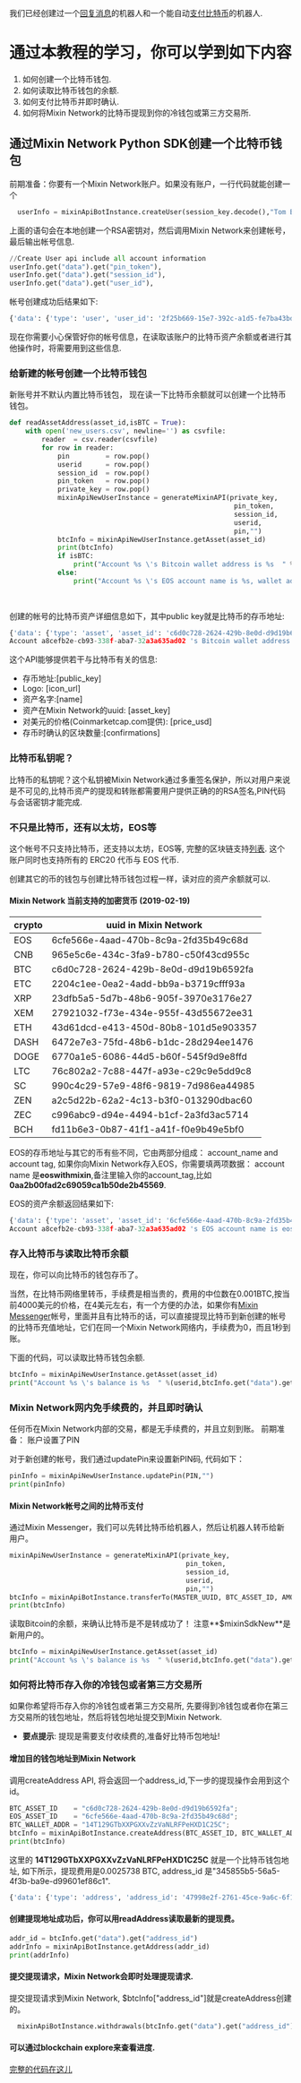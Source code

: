 我们已经创建过一个[回复消息](https://github.com/wenewzhang/mixin_labs-python-bot/blob/master/README.md)的机器人和一个能自动[支付比特币](https://github.com/wenewzhang/mixin_labs-python-bot/blob/master/README2.md)的机器人.

# 通过本教程的学习，你可以学到如下内容
1. 如何创建一个比特币钱包.
2. 如何读取比特币钱包的余额.
3. 如何支付比特币并即时确认.
4. 如何将Mixin Network的比特币提现到你的冷钱包或第三方交易所.

## 通过Mixin Network Python SDK创建一个比特币钱包
前期准备：你要有一个Mixin Network账户。如果没有账户，一行代码就能创建一个
```python
  userInfo = mixinApiBotInstance.createUser(session_key.decode(),"Tom Bot")
```
上面的语句会在本地创建一个RSA密钥对，然后调用Mixin Network来创建帐号，最后输出帐号信息.
```python
//Create User api include all account information
userInfo.get("data").get("pin_token"),
userInfo.get("data").get("session_id"),
userInfo.get("data").get("user_id"),
```

帐号创建成功后结果如下:

```python
{'data': {'type': 'user', 'user_id': '2f25b669-15e7-392c-a1d5-fe7ba43bdf37', 'identity_number': '0', 'full_name': 'Tom Bot', 'avatar_url': '', 'relationship': '', 'mute_until': '0001-01-01T00:00:00Z', 'created_at': '2019-02-22T06:23:41.754573722Z', 'is_verified': False, 'session_id': '284c7b39-3284-4cf6-9354-87df30ec7d57', 'phone': '', 'pin_token': 'g4upUgBXa8ATk7yxL6B94HgI4GV4sG4t8Wyn6uTu2Q2scH11UMQ5bYDb6Md+3LRQqRjEdRFcLlHijXGBihRweTaKTZjHQqolWbZcffesVIias6WppV/QMu4TzXCuKa5xpj3uhjL+yPyfWTLGUaVJTJN9n7PQmHSIUBXrovbfodk=', 'invitation_code': '', 'code_id': '', 'code_url': '', 'has_pin': False, 'receive_message_source': 'EVERYBODY', 'accept_conversation_source': 'EVERYBODY'}}
```

现在你需要小心保管好你的帐号信息，在读取该账户的比特币资产余额或者进行其他操作时，将需要用到这些信息.
### 给新建的帐号创建一个比特币钱包
新账号并不默认内置比特币钱包， 现在读一下比特币余额就可以创建一个比特币钱包。
```python
def readAssetAddress(asset_id,isBTC = True):
    with open('new_users.csv', newline='') as csvfile:
        reader  = csv.reader(csvfile)
        for row in reader:
            pin         = row.pop()
            userid      = row.pop()
            session_id  = row.pop()
            pin_token   = row.pop()
            private_key = row.pop()
            mixinApiNewUserInstance = generateMixinAPI(private_key,
                                                        pin_token,
                                                        session_id,
                                                        userid,
                                                        pin,"")
            btcInfo = mixinApiNewUserInstance.getAsset(asset_id)
            print(btcInfo)
            if isBTC:
                print("Account %s \'s Bitcoin wallet address is %s  " %(userid,btcInfo.get("data").get("public_key")))
            else:
                print("Account %s \'s EOS account name is %s, wallet address is %s  " %(userid,
                                                                        btcInfo.get("data").get("account_name"),
                                                                        btcInfo.get("data").get("account_tag")))
```

创建的帐号的比特币资产详细信息如下，其中public key就是比特币的存币地址:
```python
{'data': {'type': 'asset', 'asset_id': 'c6d0c728-2624-429b-8e0d-d9d19b6592fa', 'chain_id': 'c6d0c728-2624-429b-8e0d-d9d19b6592fa', 'symbol': 'BTC', 'name': 'Bitcoin', 'icon_url': 'https://images.mixin.one/HvYGJsV5TGeZ-X9Ek3FEQohQZ3fE9LBEBGcOcn4c4BNHovP4fW4YB97Dg5LcXoQ1hUjMEgjbl1DPlKg1TW7kK6XP=s128', 'balance': '0', 'public_key': '12sJHR7HJPMt33KwSHyxQvYqGGUEbVGREf', 'account_name': '', 'account_tag': '', 'price_btc': '1', 'price_usd': '3879.88117389', 'change_btc': '0', 'change_usd': '0.017333475714793264', 'asset_key': 'c6d0c728-2624-429b-8e0d-d9d19b6592fa', 'confirmations': 12, 'capitalization': 0}}
Account a8cefb2e-cb93-338f-aba7-32a3a635ad02 's Bitcoin wallet address is 12sJHR7HJPMt33KwSHyxQvYqGGUEbVGREf
```

这个API能够提供若干与比特币有关的信息:
* 存币地址:[public_key]
* Logo: [icon_url]
* 资产名字:[name]
* 资产在Mixin Network的uuid: [asset_key]
* 对美元的价格(Coinmarketcap.com提供): [price_usd]
* 存币时确认的区块数量:[confirmations]


### 比特币私钥呢？
比特币的私钥呢？这个私钥被Mixin Network通过多重签名保护，所以对用户来说是不可见的,比特币资产的提现和转账都需要用户提供正确的的RSA签名,PIN代码与会话密钥才能完成.

### 不只是比特币，还有以太坊，EOS等
这个帐号不只支持比特币，还支持以太坊，EOS等, 完整的区块链支持[列表](https://mixin.one/network/chains). 这个账户同时也支持所有的 ERC20 代币与 EOS 代币.

创建其它的币的钱包与创建比特币钱包过程一样，读对应的资产余额就可以.

#### Mixin Network 当前支持的加密货币 (2019-02-19)

|crypto |uuid in Mixin Network
|---|---
|EOS|6cfe566e-4aad-470b-8c9a-2fd35b49c68d
|CNB|965e5c6e-434c-3fa9-b780-c50f43cd955c
|BTC|c6d0c728-2624-429b-8e0d-d9d19b6592fa
|ETC|2204c1ee-0ea2-4add-bb9a-b3719cfff93a
|XRP|23dfb5a5-5d7b-48b6-905f-3970e3176e27
|XEM|27921032-f73e-434e-955f-43d55672ee31
|ETH|43d61dcd-e413-450d-80b8-101d5e903357
|DASH|6472e7e3-75fd-48b6-b1dc-28d294ee1476
|DOGE|6770a1e5-6086-44d5-b60f-545f9d9e8ffd
|LTC|76c802a2-7c88-447f-a93e-c29c9e5dd9c8
|SC|990c4c29-57e9-48f6-9819-7d986ea44985
|ZEN|a2c5d22b-62a2-4c13-b3f0-013290dbac60
|ZEC|c996abc9-d94e-4494-b1cf-2a3fd3ac5714
|BCH|fd11b6e3-0b87-41f1-a41f-f0e9b49e5bf0

EOS的存币地址与其它的币有些不同，它由两部分组成： account_name and account tag, 如果你向Mixin Network存入EOS，你需要填两项数据： account name 是**eoswithmixin**,备注里输入你的account_tag,比如**0aa2b00fad2c69059ca1b50de2b45569**.

EOS的资产余额返回结果如下:
```python
{'data': {'type': 'asset', 'asset_id': '6cfe566e-4aad-470b-8c9a-2fd35b49c68d', 'chain_id': '6cfe566e-4aad-470b-8c9a-2fd35b49c68d', 'symbol': 'EOS', 'name': 'EOS', 'icon_url': 'https://images.mixin.one/a5dtG-IAg2IO0Zm4HxqJoQjfz-5nf1HWZ0teCyOnReMd3pmB8oEdSAXWvFHt2AJkJj5YgfyceTACjGmXnI-VyRo=s128', 'balance': '0', 'public_key': '', 'account_name': 'eoswithmixin', 'account_tag': '70dae97b661ca9f80cb0e6549feeba6c', 'price_btc': '0.00092392', 'price_usd': '3.58276497', 'change_btc': '-0.019294922814297986', 'change_usd': '-0.0033825963089133683', 'asset_key': 'eosio.token:EOS', 'confirmations': 64, 'capitalization': 0}}
Account a8cefb2e-cb93-338f-aba7-32a3a635ad02 's EOS account name is eoswithmixin, wallet address is 70dae97b661ca9f80cb0e6549feeba6c
```

### 存入比特币与读取比特币余额
现在，你可以向比特币的钱包存币了。

当然，在比特币网络里转币，手续费是相当贵的，费用的中位数在0.001BTC,按当前4000美元的价格，在4美元左右，有一个方便的办法，如果你有[Mixin Messenger](https://mixin.one/messenger)帐号，里面并且有比特币的话，可以直接提现比特币到新创建的帐号的比特币充值地址，它们在同一个Mixin Network网络内，手续费为0，而且1秒到账。

下面的代码，可以读取比特币钱包余额.
```python
btcInfo = mixinApiNewUserInstance.getAsset(asset_id)
print("Account %s \'s balance is %s  " %(userid,btcInfo.get("data").get("balance")))
```
### Mixin Network网内免手续费的，并且即时确认
任何币在Mixin Network内部的交易，都是无手续费的，并且立刻到账。
前期准备： 账户设置了PIN

对于新创建的帐号，我们通过updatePin来设置新PIN码, 代码如下：
```python
pinInfo = mixinApiNewUserInstance.updatePin(PIN,"")
print(pinInfo)
```
#### Mixin Network帐号之间的比特币支付
通过Mixin Messenger，我们可以先转比特币给机器人，然后让机器人转币给新用户。
```python
mixinApiNewUserInstance = generateMixinAPI(private_key,
                                            pin_token,
                                            session_id,
                                            userid,
                                            pin,"")
btcInfo = mixinApiBotInstance.transferTo(MASTER_UUID, BTC_ASSET_ID, AMOUNT, "")
print(btcInfo)
```

读取Bitcoin的余额，来确认比特币是不是转成功了！ 注意**$mixinSdkNew**是新用户的。
```python
btcInfo = mixinApiNewUserInstance.getAsset(asset_id)
print("Account %s \'s balance is %s  " %(userid,btcInfo.get("data").get("balance")))
```
### 如何将比特币存入你的冷钱包或者第三方交易所
如果你希望将币存入你的冷钱包或者第三方交易所, 先要得到冷钱包或者你在第三方交易所的钱包地址，然后将钱包地址提交到Mixin Network.

- **要点提示**: 提现是需要支付收续费的,准备好比特币包地址!

#### 增加目的钱包地址到Mixin Network
调用createAddress API, 将会返回一个address_id,下一步的提现操作会用到这个id。
```python
BTC_ASSET_ID    = "c6d0c728-2624-429b-8e0d-d9d19b6592fa";
EOS_ASSET_ID    = "6cfe566e-4aad-470b-8c9a-2fd35b49c68d";
BTC_WALLET_ADDR = "14T129GTbXXPGXXvZzVaNLRFPeHXD1C25C";
btcInfo = mixinApiBotInstance.createAddress(BTC_ASSET_ID, BTC_WALLET_ADDR,"BTC","","")
print(btcInfo)
```
 这里的 **14T129GTbXXPGXXvZzVaNLRFPeHXD1C25C** 就是一个比特币钱包地址, 如下所示，提现费用是0.0025738 BTC, address_id  是"345855b5-56a5-4f3b-ba9e-d99601ef86c1".                                                   
 ```python
 {'data': {'type': 'address', 'address_id': '47998e2f-2761-45ce-9a6c-6f167b20c78b', 'asset_id': 'c6d0c728-2624-429b-8e0d-d9d19b6592fa', 'public_key': '14T129GTbXXPGXXvZzVaNLRFPeHXD1C25C', 'label': 'BTC', 'account_name': '', 'account_tag': '', 'fee': '0.0034802', 'reserve': '0', 'dust': '0.0001', 'updated_at': '2019-02-26T00:03:05.028140704Z'}}
 ```

#### 创建提现地址成功后，你可以用readAddress读取最新的提现费。
```python
addr_id = btcInfo.get("data").get("address_id")
addrInfo = mixinApiBotInstance.getAddress(addr_id)
print(addrInfo)
```
#### 提交提现请求，Mixin Network会即时处理提现请求.
提交提现请求到Mixin Network, $btcInfo["address_id"]就是createAddress创建的。
```python
  mixinApiBotInstance.withdrawals(btcInfo.get("data").get("address_id"),AMOUNT,"")
```
#### 可以通过blockchain explore来查看进度.

[完整的代码在这儿](https://github.com/wenewzhang/mixin_labs-python-bot/blob/master/call_apis.py)
